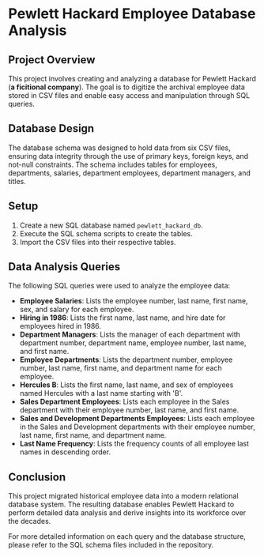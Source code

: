 # Pewlett Hackard Employee Database Analysis

## Project Overview
This project involves creating and analyzing a database for Pewlett Hackard (**a ficitional company**). The goal is to digitize the archival employee data stored in CSV files and enable easy access and manipulation through SQL queries.

## Database Design
The database schema was designed to hold data from six CSV files, ensuring data integrity through the use of primary keys, foreign keys, and not-null constraints. The schema includes tables for employees, departments, salaries, department employees, department managers, and titles.

## Setup
1. Create a new SQL database named `pewlett_hackard_db`.
2. Execute the SQL schema scripts to create the tables.
3. Import the CSV files into their respective tables.

## Data Analysis Queries
The following SQL queries were used to analyze the employee data:

- **Employee Salaries**: Lists the employee number, last name, first name, sex, and salary for each employee.
- **Hiring in 1986**: Lists the first name, last name, and hire date for employees hired in 1986.
- **Department Managers**: Lists the manager of each department with department number, department name, employee number, last name, and first name.
- **Employee Departments**: Lists the department number, employee number, last name, first name, and department name for each employee.
- **Hercules B**: Lists the first name, last name, and sex of employees named Hercules with a last name starting with 'B'.
- **Sales Department Employees**: Lists each employee in the Sales department with their employee number, last name, and first name.
- **Sales and Development Departments Employees**: Lists each employee in the Sales and Development departments with their employee number, last name, first name, and department name.
- **Last Name Frequency**: Lists the frequency counts of all employee last names in descending order.

## Conclusion
This project migrated historical employee data into a modern relational database system. The resulting database enables Pewlett Hackard to perform detailed data analysis and derive insights into its workforce over the decades.

For more detailed information on each query and the database structure, please refer to the SQL schema files included in the repository.
